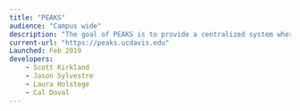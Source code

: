 ```yaml
---
title: "PEAKS"
audience: "Campus wide"
description: "The goal of PEAKS is to provide a centralized system where teams can plan and track their most critical resources, enabling them to answer difficult questions like exactly which keys and computers are assigned to a specific person, when they acknowledged receipt of those items, what rooms they can access with those keys, and much, much more."
current-url: "https://peaks.ucdavis.edu"
Launched: Feb 2019
developers:
    - Scott Kirkland
    - Jason Sylvestre
    - Laura Holstege
    - Cal Doval
---
```

